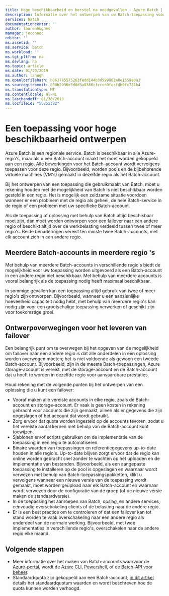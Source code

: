 ```yaml
---
title: Hoge beschikbaarheid en herstel na noodgevallen - Azure Batch | Microsoft Docs
description: Informatie over het ontwerpen van uw Batch-toepassing voor een regionale onderbreking
services: batch
documentationcenter: ''
author: laurenhughes
manager: jeconnoc
editor: ''
ms.assetid: ''
ms.service: batch
ms.workload: ''
ms.tgt_pltfrm: na
ms.devlang: na
ms.topic: article
ms.date: 01/29/2019
ms.author: lahugh
ms.openlocfilehash: b863785575263fedd144b3d599962a8e1559e0a3
ms.sourcegitcommit: 898b2936e3d6d3a8366cfcccc0fccfdb0fc781b4
ms.translationtype: MT
ms.contentlocale: nl-NL
ms.lasthandoff: 01/30/2019
ms.locfileid: "55252382"
---
```

# <a name="design-your-application-for-high-availability"></a>Een toepassing voor hoge beschikbaarheid ontwerpen

Azure Batch is een regionale service. Batch is beschikbaar in alle Azure-regio's, maar als u een Batch-account maakt het moet worden gekoppeld aan een regio. Alle bewerkingen voor het Batch-account wordt vervolgens toepassen voor deze regio. Bijvoorbeeld, worden pools en de bijbehorende virtuele machines (VM's) gemaakt in dezelfde regio als het Batch-account.

Bij het ontwerpen van een toepassing die gebruikmaakt van Batch, moet u rekening houden met de mogelijkheid van Batch is niet beschikbaar worden gesteld in een regio. Het is mogelijk een zeldzame situatie voordoen wanneer er een probleem met de regio als geheel, de hele Batch-service in de regio of een probleem met uw specifieke Batch-account.

Als de toepassing of oplossing met behulp van Batch altijd beschikbaar moet zijn, dan moet worden ontworpen voor een failover naar een andere regio of beschikt altijd over de werkbelasting verdeeld tussen twee of meer regio's. Beide benaderingen vereist ten minste twee Batch-accounts, met elk account zich in een andere regio.

## <a name="multiple-batch-accounts-in-multiple-regions"></a>Meerdere Batch-accounts in meerdere regio 's

Met behulp van meerdere Batch-accounts in verschillende regio's biedt de mogelijkheid voor uw toepassing worden uitgevoerd als een Batch-account in een andere regio niet beschikbaar. Met behulp van meerdere accounts is vooral belangrijk als de toepassing nodig heeft maximaal beschikbaar.

In sommige gevallen kan een toepassing altijd gebruik van twee of meer regio's zijn ontworpen. Bijvoorbeeld, wanneer u een aanzienlijke hoeveelheid capaciteit nodig hebt, met behulp van meerdere regio's kan nodig zijn voor een grootschalige toepassing verwerken of geschikt zijn voor toekomstige groei.

## <a name="design-considerations-for-providing-failover"></a>Ontwerpoverwegingen voor het leveren van failover

Een belangrijk punt om te overwegen bij het opgeven van de mogelijkheid om failover naar een andere regio is dat alle onderdelen in een oplossing worden overwogen moeten; het is niet voldoende als gewoon een tweede Batch-account. Bijvoorbeeld, zijn in de meeste Batch-toepassingen, Azure storage-account is vereist, met de storage-account en de Batch-account dat u hoeft te worden in dezelfde regio voor aanvaardbare prestaties.

Houd rekening met de volgende punten bij het ontwerpen van een oplossing die u kunt een failover:

- Vooraf maken alle vereiste accounts in elke regio, zoals de Batch-account en storage-account. Er vaak is geen kosten in rekening gebracht voor accounts die zijn gemaakt, alleen als er gegevens die zijn opgeslagen of het account dat wordt gebruikt.
- Zorg ervoor dat quota worden ingesteld op de accounts tevoren, zodat u het vereiste aantal kernen met behulp van de Batch-account kunt toewijzen.
- Sjablonen en/of scripts gebruiken om de implementatie van de toepassing in een regio te automatiseren.
- Binaire waarden van toepassingen en referentiegegevens up-to-date houden in alle regio's. Up-to-date blijven zorgt ervoor dat de regio kan online worden gebracht snel zonder te wachten op het uploaden en de implementatie van bestanden. Bijvoorbeeld, als een aangepaste toepassing te installeren op de pool is opgeslagen en waarnaar wordt verwezen met behulp van Batch-toepassingspakketten, klikt u vervolgens wanneer een nieuwe versie van de toepassing wordt gemaakt, moet worden geüpload naar elk Batch-account en waarnaar wordt verwezen door de configuratie van de groep (of de nieuwe versie maken de standaardversie).
- In de toepassing het aanroepen van Batch, opslag, en andere services, eenvoudig overschakeling clients of de belasting naar de andere regio.
- Er is een best practice om te controleren of dat een failover kan tot stand worden te vaak overschakeling naar een andere regio als onderdeel van de normale werking. Bijvoorbeeld, met twee implementaties in verschillende regio's, overschakelen naar de andere regio elke maand.

## <a name="next-steps"></a>Volgende stappen

- Meer informatie over het maken van Batch-accounts waarvoor de [Azure-portal](batch-account-create-portal.md), wordt de [Azure CLI](cli-samples.md), [Powershell](batch-powershell-cmdlets-get-started.md), of de [Batch-API voor beheer](batch-management-dotnet.md).
- Standaardquota zijn gekoppeld aan een Batch-account; [in dit artikel](batch-quota-limit.md) details het standaardquotum waarden en wordt beschreven hoe de quota kunnen worden verhoogd.
